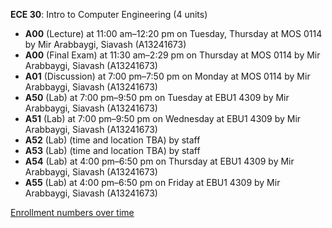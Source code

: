**ECE 30**: Intro to Computer Engineering (4 units)

- **A00** (Lecture) at 11:00 am–12:20 pm on Tuesday, Thursday at MOS 0114 by Mir Arabbaygi, Siavash (A13241673)
- **A00** (Final Exam) at 11:30 am–2:29 pm on Thursday at MOS 0114 by Mir Arabbaygi, Siavash (A13241673)
- **A01** (Discussion) at 7:00 pm–7:50 pm on Monday at MOS 0114 by Mir Arabbaygi, Siavash (A13241673)
- **A50** (Lab) at 7:00 pm–9:50 pm on Tuesday at EBU1 4309 by Mir Arabbaygi, Siavash (A13241673)
- **A51** (Lab) at 7:00 pm–9:50 pm on Wednesday at EBU1 4309 by Mir Arabbaygi, Siavash (A13241673)
- **A52** (Lab) (time and location TBA) by staff
- **A53** (Lab) (time and location TBA) by staff
- **A54** (Lab) at 4:00 pm–6:50 pm on Thursday at EBU1 4309 by Mir Arabbaygi, Siavash (A13241673)
- **A55** (Lab) at 4:00 pm–6:50 pm on Friday at EBU1 4309 by Mir Arabbaygi, Siavash (A13241673)

[Enrollment numbers over time](./ECE30.tsv)

